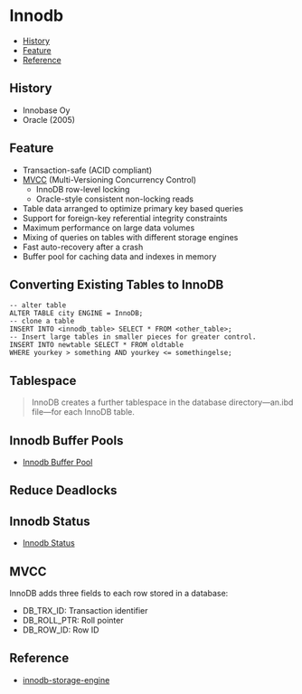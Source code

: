 # Innodb

- [History](#history)
- [Feature](#feature)
- [Reference](#reference)


## History

- Innobase Oy
- Oracle (2005)

## Feature

- Transaction-safe (ACID compliant)
- [MVCC](#mvcc) (Multi-Versioning Concurrency Control)
  - InnoDB row-level locking
  - Oracle-style consistent non-locking reads
- Table data arranged to optimize primary key based queries
- Support for foreign-key referential integrity constraints
- Maximum performance on large data volumes
- Mixing of queries on tables with different storage engines
- Fast auto-recovery after a crash
- Buffer pool for caching data and indexes in memory

## Converting Existing Tables to InnoDB

```mysql
-- alter table
ALTER TABLE city ENGINE = InnoDB;
-- clone a table
INSERT INTO <innodb_table> SELECT * FROM <other_table>;
-- Insert large tables in smaller pieces for greater control.
INSERT INTO newtable SELECT * FROM oldtable
WHERE yourkey > something AND yourkey <= somethingelse;
```

## Tablespace

> InnoDB creates a further tablespace in the database directory—an.ibd 
  file—for each InnoDB table.

## Innodb Buffer Pools

- [Innodb Buffer Pool](innodb/Innodb_buffer_pool.md)


## Reduce Deadlocks



## Innodb Status

- [Innodb Status](innodb/Innodb_status.md)

## MVCC

InnoDB adds three fields to each row stored in a database:
- DB_TRX_ID: Transaction identifier
- DB_ROLL_PTR: Roll pointer
- DB_ROW_ID: Row ID

## Reference

- [innodb-storage-engine](https://dev.mysql.com/doc/refman/5.6/en/innodb-storage-engine.html)




